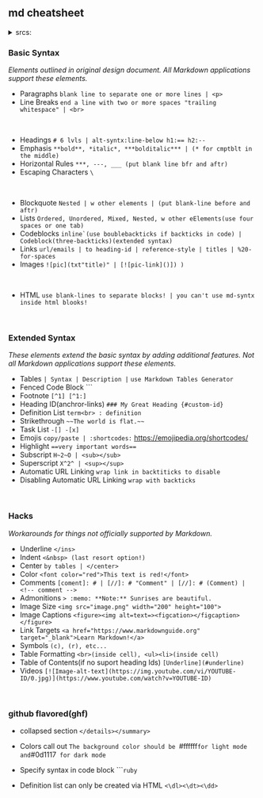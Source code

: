 ## md cheatsheet 

<details>
  
<summary>srcs:</summary>

<a href="https://daringfireball.net/projects/markdown/">original John Gruber docs</a><br>
  
<a href="https://www.markdownguide.org">markdownguide.org</a><br>

<a href="https://docs.github.com/en/get-started/writing-on-github">github md-docs</a><br>
<a href="https://github.github.com/gfm/">github flavored markdown spec(gfm)</a><br>
[github editor **shortcuts**](https://docs.github.com/en/get-started/using-github/keyboard-shortcuts#comments)

<a href="https://github.com/mundimark/awesome-markdown">@mundimark/awesome-markdown </a> - A collection of markdown goodies (libraries, services, editors, tools, cheatsheets, etc.)<br>
<a href="https://github.com/adam-p/markdown-here/wiki/Markdown-Cheatsheet">@adam-p/markdown-here/wiki/Markdown-Cheatsheet</a><br>
</a>

<a href="https://www.markdowntutorial.com/">markdowntutorial.com</a> - interactive lesson<br>

http://markdown.pioul.fr - md online editor
https://dillinger.io/ - online editor
https://emojipedia.org/

[stackoverflow.com | "markdown create table of contents"](https://stackoverflow.com/questions/11948245/markdown-to-create-pages-and-table-of-contents)

</details>




### Basic Syntax  
*Elements outlined in original design document. All Markdown applications support these elements.*

- Paragraphs  ```blank line to separate one or more lines | <p>```
- Line Breaks `end a line with two or more spaces "trailing whitespace" | <br>`
<br>

- Headings ```# 6 lvls | alt-syntx:line-below h1:== h2:--```
- Emphasis `**bold**, *italic*, ***bolditalic*** | (* for cmptblt in the middle)`
- Horizontal Rules `***, ---, ___ (put blank line bfr and aftr)`  
- Escaping Characters `\`
<br>  
  
- Blockquote `Nested | w other elements | (put blank-line before and aftr)`
- Lists `Ordered, Unordered, Mixed, Nested, w other eElements(use four spaces or one tab)`       
- Codeblocks ``inline`(use boublebackticks if backticks in code) | Codeblock(three-backticks)(extended syntax) ``  
- Links `url/emails | to heading-id | reference-style | titles | %20-for-spaces` 
- Images `![pic](txt"title)" | [![pic-link]()]) )` 
<br>

- HTML `use blank-lines to separate blocks! | you can't use md-syntx inside html blooks!`




<br>

### Extended Syntax  
*These elements extend the basic syntax by adding additional features. Not all Markdown applications support these elements.*
+ Tables `| Syntax | Description |` `use Markdown Tables Generator `
+ Fenced Code Block \`\`\`
+ Footnote 	`[^1] [^1:]`  
+ Heading ID(anchror-links) `### My Great Heading {#custom-id}`
+ Definition List `term<br> : definition`
+ Strikethrough `~~The world is flat.~~`
+ Task List `-[] -[x]`
+ Emojis `copy/paste | :shortcodes:` https://emojipedia.org/shortcodes/
+ Highlight `==very important words==`
+ Subscript `H~2~O | <sub></sub>`
+ Superscript `X^2^ | <sup></sup>` 
+ Automatic URL Linking `wrap link in backtiticks to disable`
+ Disabling Automatic URL Linking `wrap with backticks`




<br>

### Hacks
*Workarounds for things not officially supported by Markdown.*
+ Underline `</ins>`
+ Indent `<&nbsp> (last resort option!)`
+ Center `by tables | </center>`
+ Color `<font color="red">This text is red!</font>`
+ Comments `[coment]: # | [//]: # "Comment" | [//]: # (Comment) | <!-- comment -->`
+ Admonitions `> :memo: **Note:** Sunrises are beautiful.`
+ Image Size `<img src="image.png" width="200" height="100">`
+ Image Captions `<figure><img alt=text=><figcation></figcaption></figure>`
+ Link Targets `<a href="https://www.markdownguide.org" target="_blank">Learn Markdown!</a>`
+ Symbols `(c), (r), etc...`
+ Table Formatting `<br>(inside cell), <ul><li>(inside cell)`
+ Table of Contents(if no suport heading Ids) `[Underline](#underline)`
+ Videos `[![Image-alt-text](https://img.youtube.com/vi/YOUTUBE-ID/0.jpg)](https://www.youtube.com/watch?v=YOUTUBE-ID)`



<br>

### github flavored(ghf)

- collapsed section `</details></summary>`
- Colors call out `The background color should be `#ffffff` for light mode and `#0d1117` for dark mode`

- Specify syntax in code block \`\`\``ruby`

- Definition list can only be created via HTML `<\dl><\dt><\dd>`
